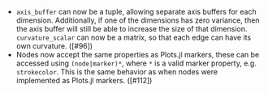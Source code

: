 * `axis_buffer` can now be a tuple, allowing separate axis buffers for each dimension. Additionally, if one of the dimensions has zero variance, then the axis buffer will still be able to increase the size of that dimension. `curvature_scalar` can now be a matrix, so that each edge can have its own curvature. ([#96])
* Nodes now accept the same properties as Plots.jl markers, these can be accessed using `(node|marker)*`, where `*` is a valid marker property, e.g. `strokecolor`. This is the same behavior as when nodes were implemented as Plots.jl markers. ([#112])
